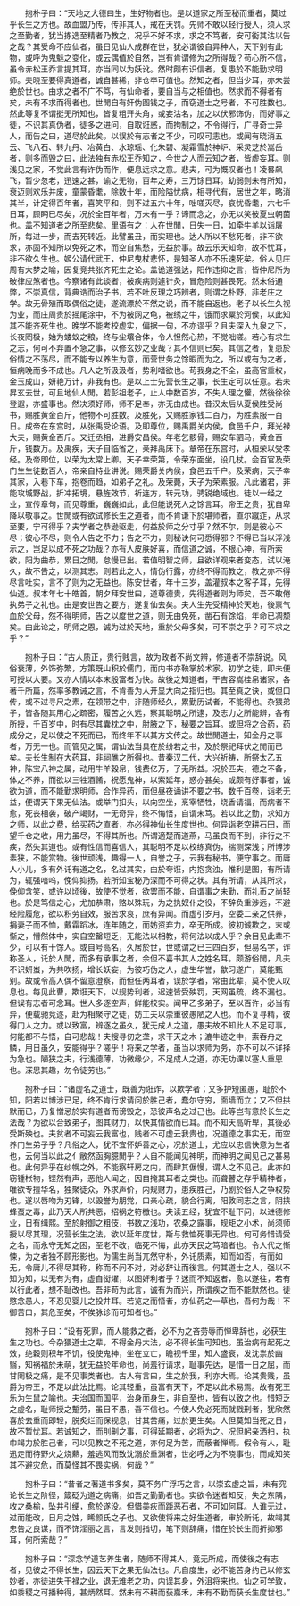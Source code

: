 　　抱朴子曰：“天地之大德曰生，生好物者也。是以道家之所至秘而重者，莫过乎长生之方也。故血盟乃传，传非其人，戒在天罚。先师不敢以轻行授人，须人求之至勤者，犹当拣选至精者乃教之，况乎不好不求，求之不笃者，安可衒其沽以告之哉？其受命不应仙者，虽日见仙人成群在世，犹必谓彼自异种人，天下别有此物，或呼为鬼魅之变化，或云偶值於自然，岂有肯谓修为之所得哉？苟心所不信，虽令赤松王乔言提其耳，亦当同以为妖讹。然时颇有识信者，复患於不能勤求明师。夫晓至要得真道者，诚自甚稀，非仓卒可值也。然知之者，但当少耳，亦未尝绝於世也。由求之者不广不笃，有仙命者，要自当与之相值也。然求而不得者有矣，未有不求而得者也。世閒自有奸伪图钱之子，而窃道士之号者，不可胜数也。然此等复不谓挺无所知也，皆复粗开头角，或妄沽名，加之以伏邪饰伪，而好事之徒，不识其真伪者，徒多之进问，自取诳惑，而拘制之，不令得行，广寻奇士异人，而告之曰，道尽於此矣。以误於有志者之不少，可叹可恚也。或闻有晓消五云、飞八石、转九丹、冶黄白、水琼瑶、化朱碧、凝霜雪於神炉、采灵芝於嵩岳者，则多而毁之曰，此法独有赤松王乔知之，今世之人而云知之者，皆虚妄耳。则浅见之家，不觉此言有诈伪而作，便息远求之意。悲夫，可为慨叹者也！凌晷飙飞，暂少忽老，迅速之甚，谕之无物，百年之寿，三万馀日耳。幼弱则未有所知，衰迈则欢乐并废，童蒙昏耄，除数十年，而险隘忧病，相寻代有，居世之年，略消其半，计定得百年者，喜笑平和，则不过五六十年，咄嗟灭尽，哀忧昏耄，六七千日耳，顾眄已尽矣，况於全百年者，万未有一乎？谛而念之，亦无以笑彼夏虫朝菌也。盖不知道者之所至悲矣。里语有之：人在世閒，日失一日，如牵牛羊以诣屠所，每进一步，而去死转近。此譬虽丑，而实理也。达人所以不愁死者，非不欲求，亦固不知所以免死之术，而空自焦愁，无益於事。故云乐天知命，故不忧耳，非不欲久生也。姬公请代武王，仲尼曳杖悲怀，是知圣人亦不乐速死矣。俗人见庄周有大梦之喻，因复竞共张齐死生之论。盖诡道强达，阳作违抑之言，皆仲尼所为破律应煞者也。今察诸有此谈者，被疾病则遽针灸，冒危险则甚畏死。然末俗通弊，不崇真信，背典诰而治子书，若不吐反理之巧辨者，则谓之朴野，非老庄之学。故无骨殖而取偶俗之徒，遂流漂於不然之说，而不能自返也。老子以长生久视为业，而庄周贵於摇尾涂中，不为被网之龟，被绣之牛，饿而求粟於河侯，以此知其不能齐死生也。晚学不能考校虚实，偏据一句，不亦谬乎？且夫深入九泉之下，长夜罔极，始为蝼蚁之粮，终与尘壤合体，令人怛然心热，不觉咄嗟。若心有求生之志，何可不弃置不急之事，以修玄妙之业哉？其不信则已矣。其信之者，复患於俗情之不荡尽，而不能专以养生为意，而营世务之馀暇而为之，所以或有为之者，恒病晚而多不成也。凡人之所汲汲者，势利嗜欲也。苟我身之不全，虽高官重权，金玉成山，妍艳万计，非我有也。是以上士先营长生之事，长生定可以任意。若未昇玄去世，可且地仙人閒。若彭祖老子，止人中数百岁，不失人理之懽，然後徐徐登遐，亦盛事也。然决须好师，师不足奉，亦无由成也。昔汉太后从夏侯胜受尚书，赐胜黄金百斤，他物不可胜数。及胜死，又赐胜家钱二百万，为胜素服一百日。成帝在东宫时，从张禹受论语。及即尊位，赐禹爵关内侯，食邑千户，拜光禄大夫，赐黄金百斤。又迁丞相，进爵安昌侯。年老乞骸骨，赐安车驷马，黄金百斤，钱数万。及禹疾，天子自临省之，亲拜禹床下。章帝在东宫时，从桓荣以受孝经。及帝即位，以荣为太常上卿。天子幸荣第，令荣东面坐，设几杖。会百官及荣门生生徒数百人，帝亲自持业讲说。赐荣爵关内侯，食邑五千户。及荣病，天子幸其家，入巷下车，抱卷而趋，如弟子之礼。及荣薨，天子为荣素服。凡此诸君，非能攻城野战，折冲拓境，悬旌效节，祈连方，转元功，骋锐绝域也。徒以一经之业，宣传章句，而见尊重，巍巍如此，此但能说死人之馀言耳。帝王之贵，犹自卑降以敬事之。世閒或有欲试修长生之道者，而不肯谦下於堪师者，直尔蹴迮，从求至要，宁可得乎？夫学者之恭逊驱走，何益於师之分寸乎？然不尔，则是彼心不尽；彼心不尽，则令人告之不力；告之不力，则秘诀何可悉得邪？不得已当以浮浅示之，岂足以成不死之功哉？亦有人皮肤好喜，而信道之诚，不根心神，有所索欲，阳为曲恭，累日之閒，怠慢已出。若值明智之师，且欲详观来者变态，试以淹久，故不告之，以测其志。则若此之人，情伪行露，亦终不得而教之，教之亦不得尽言吐实，言不了则为之无益也。陈安世者，年十三岁，盖灌叔本之客子耳，先得仙道。叔本年七十皓首，朝夕拜安世曰，道尊德贵，先得道者则为师矣，吾不敢倦执弟子之礼也。由是安世告之要方，遂复仙去矣。夫人生先受精神於天地，後禀气血於父母，然不得明师，告之以度世之道，则无由免死，凿石有馀焰，年命已凋颓矣。由此论之，明师之恩，诚为过於天地，重於父母多矣，可不崇之乎？可不求之乎？”

　　抱朴子曰：“古人质正，贵行贱言，故为政者不尚文辨，修道者不崇辞说。风俗衰薄，外饰弥繁，方策既山积於儒门，而内书亦鞅掌於术家。初学之徒，即未便可授以大要。又亦人情以本末殷富者为快。故後之知道者，干吉容嵩桂帛诸家，各著千所篇，然率多教诫之言，不肯善为人开显大向之指归也。其至真之诀，或但口传，或不过寻尺之素，在领带之中，非随师经久，累勤历试者，不能得也。杂猥弟子，皆各随其用心之疏密，履苦之久远，察其聪明之所逮，及志力之所能辨，各有所授，千百岁中，时有尽其囊枕之中，肘腋之下，秘要之旨耳。或但将之合药，药成分之，足以使之不死而已，而终年不以其方文传之。故世閒道士，知金丹之事者，万无一也。而管见之属，谓仙法当具在於纷若之书，及於祭祀拜伏之閒而已矣。夫长生制在大药耳，非祠醮之所得也。昔秦汉二代，大兴祈祷，所祭太乙五神，陈宝八神之属，动用牛羊穀帛，钱费亿万，了无所益。况於匹夫，德之不备，体之不养，而欲以三牲酒餚，祝愿鬼神，以索延年，惑亦甚矣。或颇有好事者，诚欲为道，而不能勤求明师，合作异药，而但昼夜诵讲不要之书，数千百卷，诣老无益，便谓天下果无仙法。或举门扣头，以向空坐，烹宰牺牲，烧香请福，而病者不愈，死丧相袭，破产竭财，一无奇异，终不悔悟，自谓未笃。若以此之勤，求知方之师，以此之费，给买药之直者，亦必得神仙长生度世也。何异诣老空耕石田，而望千仓之收，用力虽尽，不得其所也。所谓適楚而道燕，马虽良而不到，非行之不疾，然失其道也。或有性信而喜信人，其聪明不足以校练真伪，揣测深浅；所博涉素狭，不能赏物。後世顽浅，趣得一人，自誉之子，云我有秘书，便守事之。而庸人小儿，多有外讬有道之名，名过其实，由於夸诳，内抱贪浊，惟利是图，有所请为，辄强喑呜，俛仰抑扬。若所知宝秘乃深而不可得之状。其有所请，从其所求，俛仰含笑，或许以顷後，故使不觉者，欲罢而不能，自谓事之未勤，而礼币之尚轻也。於是笃信之心，尤加恭肃，赂以殊玩，为之执奴仆之役，不辞负重涉远，不避经险履危，欲以积劳自效，服苦求哀，庶有异闻。而虚引岁月，空委二亲之供养，捐妻子而不恤，戴霜蹈冰，连年随之，而妨资弃力，卒无所成。彼初诚欺之，末或惭之，懵然体中，实自空罄短乏，无能法以相教，将何法以成人乎？余目见此辈不少，可以有十馀人。或自号高名，久居於世，世或谓之已三四百岁，但易名字，诈称圣人，讬於人閒，而多有承事之者，余但不喜书其人之姓名耳。颇游俗閒，凡夫不识妍蚩，为共吹扬，增长妖妄，为彼巧伪之人，虚生华誉，歙习遂广，莫能甄别。故或令高人偶不留意澄察，而但任两耳者，误於学者，常由此辈，莫不使人叹息也。每见此曹，欺诳天下，以规势利者，迟速皆受殃罚，天网虽疏，终不漏也。但误有志者可念耳。世人多逐空声，鲜能校实。闻甲乙多弟子，至以百许，必当有异，便载驰竞逐，赴为相聚守之徒，妨工夫以崇重彼愚陋之人也。而不复寻精，彼得门人之力。或以致富，辨逐之虽久，犹无成人之道，愚夫故不知此人不足可事，何能都不与悟，自可悲哉！夫搜寻仞之垄，求干天之木；漉牛迹之中，索吞舟之鳞，用日虽久，安能得乎？嗟乎！将来之学者，虽当以求师为务，亦不可以不详择为急也。陋狭之夫，行浅德薄，功微缘少，不足成人之道，亦无功课以塞人重恩也。深思其趣，勿令徒劳也。”

　　抱朴子曰：“诸虚名之道士，既善为诳诈，以欺学者；又多护短匿愚，耻於不知，阳若以博涉已足，终不肯行求请问於胜己者，蠢尔守穷，面墙而立；又不但拱默而已，乃复憎忌於实有道者而谤毁之，恐彼声名之过己也。此等岂有意於长生之法哉？为欲以合致弟子，图其财力，以快其情欲而已耳。而不知天高听卑，其後必受斯殃也。夫贫者不可妄云我富也，贱者不可虚云我贵也，况道德之事实无，而空养门生弟子乎？凡俗之人，犹不宜怀妒善之心，况於道士，尤应以忠信快意为生者也，云何当以此之亻敝然函胸臆閒乎？人自不能闻见神明，而神明之闻见己之甚易也。此何异乎在纱幌之外，不能察轩房之内，而肆其倨慢，谓人之不见己。此亦如窃锺枨物，铿然有声，恶他人闻之，因自掩其耳者之类也。而聋瞽之存乎精神者，唯欲专擅华名，独聚徒众，外求声价，内规财力，患疾胜己，乃剧於俗人之争权势也。遂以唇吻为刃锋，以毁誉为朋党，口亲心疏，貌合行离，阳敦同志之言，阴挟蜂虿之毒，此乃天人所共恶，招祸之符檄也。夫读五经，犹宜不耻下问，以进德修业，日有缉熙。至於射御之粗伎，书数之浅功，农桑之露事，规矩之小术，尚须师授以尽其理，况营长生之法，欲以延年度世，斯与救恤死事无异也。何可务惜请受之名，而永守无知之困，至老不改，临死不悔，此亦天民之笃暗者也。令人代之惭悚，为之者独不顾形影也。为儒生尚当兀然守朴，外讬质素，知而如否，有而如无，令庸儿不得尽其称，称而不问不对，对必辞让而後言。何其道士之人，强以不知为知，以无有为有，虚自衒燿，以图奸利者乎？迷而不知返者，愈以遂往，若有以行此者，想不耻改也。吾非苟为此言，诚有为而兴，所谓疾之而不能默然也。徒愍念愚人，不忍见婴儿之投井耳。若览之而悟者，亦仙药之一草也，吾何为哉！不御苦口，其危至矣，不俟脉诊而可知者也。”

　　抱朴子曰：“设有死罪，而人能救之者，必不为之吝劳辱而惮卑辞也，必获生生之功也。今杂猥道士之辈，不得金丹大法，必不得长生可知也。虽治病有起死之效，绝穀则积年不饥，役使鬼神，坐在立亡，瞻视千里，知人盛衰，发沈祟於幽翳，知祸福於未萌，犹无益於年命也，尚羞行请求，耻事先达，是惜一日之屈，而甘罔极之痛，是不见事类者也。古人有言曰，生之於我，利亦大焉。论其贵贱，虽爵为帝王，不足以此法比焉。论其轻重，虽富有天下，不足以此术易焉。故有死王乐为生鼠之喻也。夫治国而国平，治身而身生，非自至也，皆有以致之也。惜短乏之虚名，耻师授之蹔劳，虽日不愚，吾不信也。今使人免必死而就戮刑者，犹欣然喜於去重而即轻，脱炙烂而保视息，甘其苦痛，过於更生矣。人但莫知当死之日，故不暂忧耳。若诚知之，而刖劓之事，可得延期者，必将为之。况但躬亲洒扫，执巾竭力於胜己者，可以见教之不死之道，亦何足为苦，而蔽者惮焉。假令有人，耻迅走而待野火之烧爇，羞逃风而致沈溺於重渊者，世必呼之为不晓事也，而咸知笑其不避灾危，而莫怪其不畏实祸，何哉？”

　　抱朴子曰：“昔者之著道书多矣，莫不务广浮巧之言，以崇玄虚之旨，未有究论长生之阶径，箴砭为道之病痛，如吾之勤勤者也。实欲令迷者知反，失之东隅，收之桑榆，坠井引绠，愈於遂没。但惜美疢而距恶石者，不可如何耳。人谁无过，过而能改，日月之蚀，睎颜氏之子也。又欲使将来之好生道者，审於所讬，故竭其忠告之良谋，而不饰淫丽之言，言发则指切，笔下则辞痛，惜在於长生而折抑邪耳，何所索哉？”

　　抱朴子曰：“深念学道艺养生者，随师不得其人，竟无所成，而使後之有志者，见彼之不得长生，因云天下之果无仙法也。凡自度生，必不能苦身约己以修玄妙者，亦徒进失干禄之业，退无难老之功，内误其身，外沮将来也。仙之可学致，如黍稷之可播种得，甚炳然耳。然未有不耕而获嘉禾，未有不勤而获长生度世也。”
